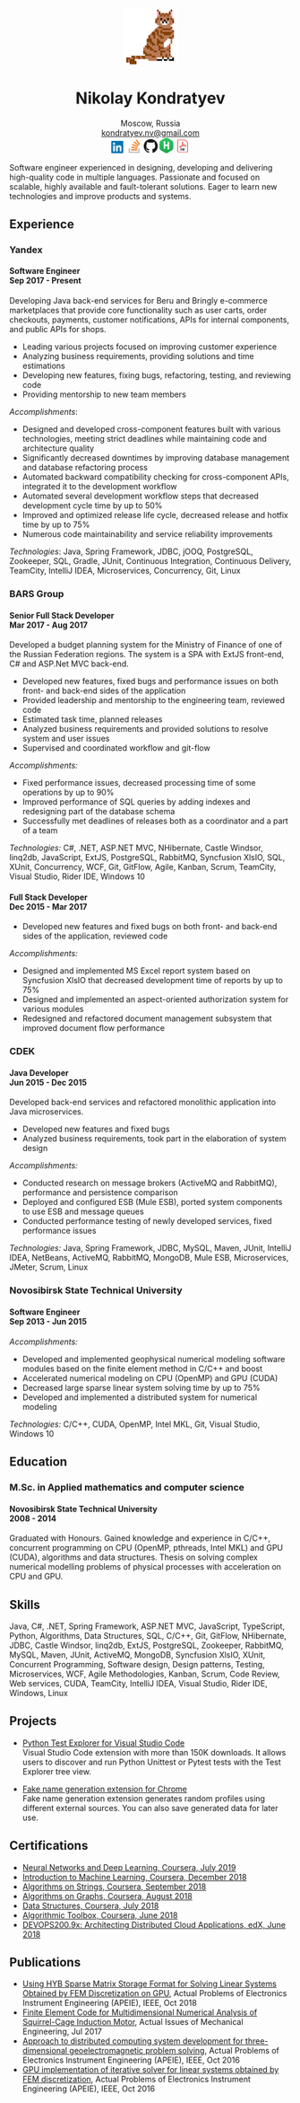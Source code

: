 <p align="center">
  <img src="./Images/Cat_100.png">
</p>
<h1 align="center">Nikolay Kondratyev</h1>
<p align="center">
  Moscow, Russia
  <br/>
  <a href="mailto:kondratyev.nv@gmail.com">kondratyev.nv@gmail.com</a>
  <br/>
  <a href="https://linkedin.com/in/kondratyevnv/"><img width="25" src="./Images/LinkedIn_Logo_32.png"></a>
  <a href="https://stackoverflow.com/users/4182275/"><img width="25" src="./Images/StackOverflow_Logo_32.png"></a>
  <a href="https://github.com/kondratyev-nv/"><img width="25" src="./Images/GitHub_Logo_32.png"></a>
  <a href="https://hackerrank.com/kondratyevnv/"><img width="25" src="./Images/HackerRank_Logo_32.png"></a>
  <a href="Nikolay_Kondratyev_Resume_20190904.pdf"><img width="25" src="./Images/PDF_Logo_32.png"></a>
</p>

Software engineer experienced in designing, developing and delivering high-quality code in multiple languages. Passionate and focused on scalable, highly available and fault-tolerant solutions. Eager to learn new technologies and improve products and systems.

## Experience

### __Yandex__
#### __Software Engineer__<br/>Sep 2017 - Present

Developing Java back-end services for Beru and Bringly e-commerce marketplaces that provide core functionality such as user carts, order checkouts, payments, customer notifications, APIs for internal components, and public APIs for shops.

 * Leading various projects focused on improving customer experience
 * Analyzing business requirements, providing solutions and time estimations
 * Developing new features, fixing bugs, refactoring, testing, and reviewing code
 * Providing mentorship to new team members

_Accomplishments_:
 
 * Designed and developed cross-component features built with various technologies, meeting strict deadlines while maintaining code and architecture quality
 * Significantly decreased downtimes by improving database management and database refactoring process
 * Automated backward compatibility checking for cross-component APIs, integrated it to the development workflow
 * Automated several development workflow steps that decreased development cycle time by up to 50%
 * Improved and optimized release life cycle, decreased release and hotfix time by up to 75%
 * Numerous code maintainability and service reliability improvements
 
_Technologies_: Java, Spring Framework, JDBC, jOOQ, PostgreSQL, Zookeeper, SQL, Gradle, JUnit, Continuous Integration, Continuous Delivery, TeamCity, IntelliJ IDEA, Microservices, Concurrency, Git, Linux

### __BARS Group__
#### __Senior Full Stack Developer__<br/>Mar 2017 - Aug 2017

Developed a budget planning system for the Ministry of Finance of one of the Russian Federation regions. The system is a SPA with ExtJS front-end, C# and ASP.Net MVC back-end.

 * Developed new features, fixed bugs and performance issues on both front- and back-end sides of the application
 * Provided leadership and mentorship to the engineering team, reviewed code
 * Estimated task time, planned releases
 * Analyzed business requirements and provided solutions to resolve system and user issues
 * Supervised and coordinated workflow and git-flow

_Accomplishments:_
 
 * Fixed performance issues, decreased processing time of some operations by up to 90%
 * Improved performance of SQL queries by adding indexes and redesigning part of the database schema
 * Successfully met deadlines of releases both as a coordinator and a part of a team

_Technologies:_ C#, .NET, ASP.NET MVC, NHibernate, Castle Windsor, linq2db, JavaScript, ExtJS, PostgreSQL, RabbitMQ, Syncfusion XlsIO, SQL, XUnit, Concurrency, WCF, Git, GitFlow, Agile, Kanban, Scrum, TeamCity, Visual Studio, Rider IDE, Windows 10

#### __Full Stack Developer__<br/>Dec 2015 - Mar 2017

 * Developed new features and fixed bugs on both front- and back-end sides of the application, reviewed code

_Accomplishments:_
 
 * Designed and implemented MS Excel report system based on Syncfusion XlsIO that decreased development time of reports by up to 75%
 * Designed and implemented an aspect-oriented authorization system for various modules
 * Redesigned and refactored document management subsystem that improved document flow performance

### __CDEK__
#### __Java Developer__<br/>Jun 2015 - Dec 2015

Developed back-end services and refactored monolithic application into Java microservices.

 * Developed new features and fixed bugs
 * Analyzed business requirements, took part in the elaboration of system design

_Accomplishments:_
 
 * Conducted research on message brokers (ActiveMQ and RabbitMQ), performance and persistence comparison
 * Deployed and configured ESB (Mule ESB), ported system components to use ESB and message queues
 * Conducted performance testing of newly developed services, fixed performance issues

_Technologies:_ Java, Spring Framework, JDBC, MySQL, Maven, JUnit, IntelliJ IDEA, NetBeans, ActiveMQ, RabbitMQ, MongoDB, Mule ESB, Microservices, JMeter, Scrum, Linux

### __Novosibirsk State Technical University__
#### __Software Engineer__<br/>Sep 2013 - Jun 2015

_Accomplishments:_

 * Developed and implemented geophysical numerical modeling software modules based on the finite element method in C/C++ and boost
 * Accelerated numerical modeling on CPU (OpenMP) and GPU (CUDA)
 * Decreased large sparse linear system solving time by up to 75%
 * Developed and implemented a distributed system for numerical modeling

_Technologies:_ C/C++, CUDA, OpenMP, Intel MKL, Git, Visual Studio, Windows 10

## Education

### M.Sc. in Applied mathematics and computer science
#### __Novosibirsk State Technical University__<br/>2008 - 2014

Graduated with Honours. Gained knowledge and experience in C/C++, concurrent programming on CPU (OpenMP, pthreads, Intel MKL) and GPU (CUDA), algorithms and data structures. Thesis on solving complex numerical modelling problems of physical processes with acceleration on CPU and GPU.

## Skills

Java, C#, .NET, Spring Framework, ASP.NET MVC, JavaScript, TypeScript, Python, Algorithms, Data Structures, SQL, C/C++, Git, GitFlow, NHibernate, JDBC, Castle Windsor, linq2db, ExtJS, PostgreSQL, Zookeeper, RabbitMQ, MySQL, Maven, JUnit, ActiveMQ, MongoDB, Syncfusion XlsIO, XUnit, Concurrent Programming, Software design, Design patterns, Testing, Microservices, WCF, Agile Methodologies, Kanban, Scrum, Code Review, Web services, CUDA, TeamCity, IntelliJ IDEA, Visual Studio, Rider IDE, Windows, Linux

## Projects
 
 * [Python Test Explorer for Visual Studio Code](https://github.com/kondratyev-nv/vscode-python-test-adapter)  
   Visual Studio Code extension with more than 150K downloads. It allows users to discover and run Python Unittest or Pytest tests with the Test Explorer tree view. 

 * [Fake name generation extension for Chrome](https://github.com/kondratyev-nv/name-genarator-extension)  
   Fake name generation extension generates random profiles using different external sources. You can also save generated data for later use.

## Certifications
 
 * [Neural Networks and Deep Learning, Coursera, July 2019](https://www.coursera.org/account/accomplishments/verify/BCLMQE97BSXY)
 * [Introduction to Machine Learning, Coursera, December 2018](https://www.coursera.org/account/accomplishments/verify/LSBDQ7KLW9FT)
 * [Algorithms on Strings, Coursera, September 2018](https://www.coursera.org/account/accomplishments/verify/RM3MK5VBJ7WQ)
 * [Algorithms on Graphs, Coursera, August 2018](https://www.coursera.org/account/accomplishments/verify/2NHADYLDGB2P)
 * [Data Structures, Coursera, July 2018](https://www.coursera.org/account/accomplishments/verify/CV72TXV7Q44L)
 * [Algorithmic Toolbox, Coursera, June 2018](https://www.coursera.org/account/accomplishments/verify/MU68KFWTRQ54)
 * [DEVOPS200.9x: Architecting Distributed Cloud Applications, edX, June 2018](https://courses.edx.org/certificates/0fc5cb6fbc3341f291b8c47d6c7a694b)

## Publications

 * [Using HYB Sparse Matrix Storage Format for Solving Linear Systems Obtained by FEM Discretization on GPU](https://doi.org/10.1109/APEIE.2018.8546266),
   Actual Problems of Electronics Instrument Engineering (APEIE), IEEE, Oct 2018
 * [Finite Element Code for Multidimensional Numerical Analysis of Squirrel-Cage Induction Motor](https://dx.doi.org/10.2991/aime-17.2017.137), Actual Issues of Mechanical Engineering, Jul 2017
 * [Approach to distributed computing system development for three-dimensional geoelectromagnetic problem solving](https://doi.org/10.1109/APEIE.2016.7806465),
   Actual Problems of Electronics Instrument Engineering (APEIE), IEEE, Oct 2016
 * [GPU implementation of iterative solver for linear systems obtained by FEM discretization](https://doi.org/10.1109/APEIE.2016.7806466),
   Actual Problems of Electronics Instrument Engineering (APEIE), IEEE, Oct 2016
